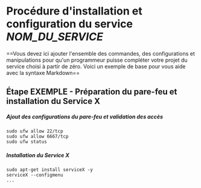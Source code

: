 # Procédure d'installation et configuration du service *NOM_DU_SERVICE*
==Vous devez ici ajouter l'ensemble des commandes, des configurations et manipulations pour qu'un programmeur puisse compléter votre projet du service choisi à partir de zéro. Voici un exemple de base pour vous aide avec la syntaxe Markdown==

## Étape EXEMPLE - Préparation du pare-feu et installation du Service X

##### Ajout des configurations du pare-feu et validation des accès
```
sudo ufw allow 22/tcp
sudo ufw allow 6667/tcp
sudo ufw status
```

##### Installation du Service X
```
sudo apt-get install serviceX -y
serviceX --configmenu
...
```